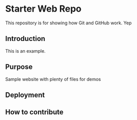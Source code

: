 # Starter Web Repo

This repository is for showing how Git and GitHub work. Yep

## Introduction

This is an example.

## Purpose

Sample website with plenty of files for demos

## Deployment

## How to contribute
